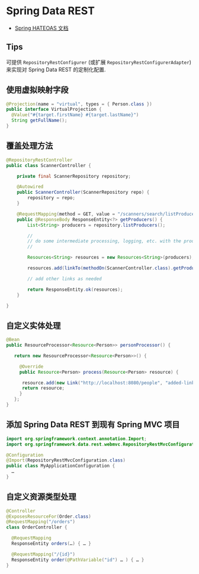 # Spring Data REST
* [Spring HATEOAS 文档](http://docs.spring.io/spring-hateoas/docs/current/reference/html/)

## Tips
可提供 `RepositoryRestConfigurer` (或扩展 `RepositoryRestConfigurerAdapter`) 来实现对 Spring Data REST 的定制化配置.

## 使用虚拟映射字段
```java
@Projection(name = "virtual", types = { Person.class })
public interface VirtualProjection {
  @Value("#{target.firstName} #{target.lastName}")
  String getFullName();
}
```

## 覆盖处理方法
```java
@RepositoryRestController
public class ScannerController {

    private final ScannerRepository repository;

    @Autowired
    public ScannerController(ScannerRepository repo) {
        repository = repo;
    }

    @RequestMapping(method = GET, value = "/scanners/search/listProducers")
    public @ResponseBody ResponseEntity<?> getProducers() {
        List<String> producers = repository.listProducers();

        //
        // do some intermediate processing, logging, etc. with the producers
        //

        Resources<String> resources = new Resources<String>(producers);

        resources.add(linkTo(methodOn(ScannerController.class).getProducers()).withSelfRel());

        // add other links as needed

        return ResponseEntity.ok(resources);
    }

}
```

## 自定义实体处理
```java
@Bean
public ResourceProcessor<Resource<Person>> personProcessor() {

   return new ResourceProcessor<Resource<Person>>() {

     @Override
     public Resource<Person> process(Resource<Person> resource) {

      resource.add(new Link("http://localhost:8080/people", "added-link"));
      return resource;
     }
   };
}
```

## 添加 Spring Data REST 到现有 Spring MVC 项目
```java
import org.springframework.context.annotation.Import;
import org.springframework.data.rest.webmvc.RepositoryRestMvcConfiguration;

@Configuration
@Import(RepositoryRestMvcConfiguration.class)
public class MyApplicationConfiguration {
  …
}
```
## 自定义资源类型处理
```java
@Controller
@ExposesResourceFor(Order.class)
@RequestMapping("/orders")
class OrderController {

  @RequestMapping
  ResponseEntity orders(…) { … }

  @RequestMapping("/{id}")
  ResponseEntity order(@PathVariable("id") … ) { … }
}
```
